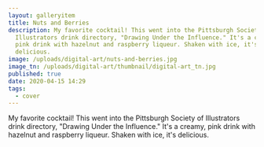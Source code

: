 ```yaml
---
layout: galleryitem
title: Nuts and Berries
description: My favorite cocktail! This went into the Pittsburgh Society of
  Illustrators drink directory, "Drawing Under the Influence." It's a creamy,
  pink drink with hazelnut and raspberry liqueur. Shaken with ice, it's
  delicious.
image: /uploads/digital-art/nuts-and-berries.jpg
image_tn: /uploads/digital-art/thumbnail/digital-art_tn.jpg
published: true
date: 2020-04-15 14:29
tags:
  - cover
---
```

My favorite cocktail! This went into the Pittsburgh Society of Illustrators drink directory, "Drawing Under the Influence." It's a creamy, pink drink with hazelnut and raspberry liqueur. Shaken with ice, it's delicious.